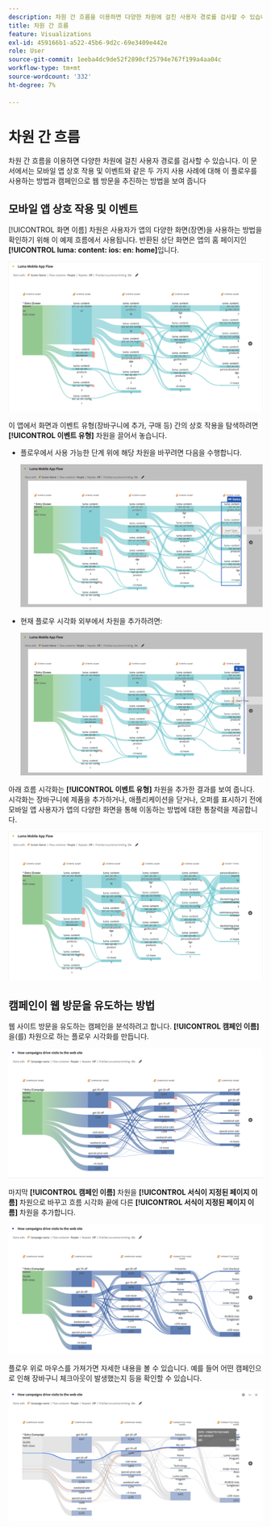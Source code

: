 ```yaml
---
description: 차원 간 흐름을 이용하면 다양한 차원에 걸친 사용자 경로를 검사할 수 있습니다.
title: 차원 간 흐름
feature: Visualizations
exl-id: 459166b1-a522-45b6-9d2c-69e3409e442e
role: User
source-git-commit: 1eeba4dc9de52f2890cf25794e767f199a4aa04c
workflow-type: tm+mt
source-wordcount: '332'
ht-degree: 7%

---
```


# 차원 간 흐름

차원 간 흐름을 이용하면 다양한 차원에 걸친 사용자 경로를 검사할 수 있습니다. 이 문서에서는 모바일 앱 상호 작용 및 이벤트와 같은 두 가지 사용 사례에 대해 이 플로우를 사용하는 방법과 캠페인으로 웹 방문을 추진하는 방법을 보여 줍니다

<!--
A dimension label at the top of each Flow column makes using multiple dimensions in a flow visualization more intuitive:

![An intero-dimensional flow highlighting multiple dimensions including Product, Page, OS version, and Time Spent.](assets/flow.png)
-->

## 모바일 앱 상호 작용 및 이벤트

[!UICONTROL 화면 이름] 차원은 사용자가 앱의 다양한 화면(장면)을 사용하는 방법을 확인하기 위해 이 예제 흐름에서 사용됩니다. 반환된 상단 화면은 앱의 홈 페이지인 **[!UICONTROL luma: content: ios: en: home]**&#x200B;입니다.

![항목을 표시하는 흐름이 추가되었습니다.](assets/flowapp.png)

이 앱에서 화면과 이벤트 유형(장바구니에 추가, 구매 등) 간의 상호 작용을 탐색하려면 **[!UICONTROL 이벤트 유형]** 차원을 끌어서 놓습니다.

* 플로우에서 사용 가능한 단계 위에 해당 차원을 바꾸려면 다음을 수행합니다.

  ![여러 영역으로 끌어온 페이지 차원을 표시하는 흐름](assets/flowapp-replace.png)

* 현재 플로우 시각화 외부에서 차원을 추가하려면:

  ![끝에 공백으로 끌어서 놓은 페이지 차원을 표시하는 흐름입니다.](assets/flowapp-add.png)

아래 흐름 시각화는 **[!UICONTROL 이벤트 유형]** 차원을 추가한 결과를 보여 줍니다. 시각화는 장바구니에 제품을 추가하거나, 애플리케이션을 닫거나, 오퍼를 표시하기 전에 모바일 앱 사용자가 앱의 다양한 화면을 통해 이동하는 방법에 대한 통찰력을 제공합니다.

![목록의 맨 위에 페이지 차원 결과를 표시하는 낮음](assets/flowapp-result.png)

## 캠페인이 웹 방문을 유도하는 방법

웹 사이트 방문을 유도하는 캠페인을 분석하려고 합니다. **[!UICONTROL 캠페인 이름]**&#x200B;을(를) 차원으로 하는 플로우 시각화를 만듭니다.

![흐름 웹 캠페인 이름 차원](assets/flowweb.png)

마지막 **[!UICONTROL 캠페인 이름]** 차원을 **[!UICONTROL 서식이 지정된 페이지 이름]** 차원으로 바꾸고 흐름 시각화 끝에 다른 **[!UICONTROL 서식이 지정된 페이지 이름]** 차원을 추가합니다.

![흐름 웹 캠페인 이름 및 웹 페이지 차원](assets/flowweb-replace.png)

플로우 위로 마우스를 가져가면 자세한 내용을 볼 수 있습니다. 예를 들어 어떤 캠페인으로 인해 장바구니 체크아웃이 발생했는지 등을 확인할 수 있습니다.

![흐름 웹 캠페인 이름 및 웹 페이지 차원 가리키기](assets/flowweb-hover.png)
